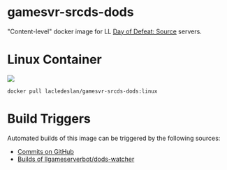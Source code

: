 # gamesvr-srcds-dods
"Content-level" docker image for LL [Day of Defeat: Source](http://www.dayofdefeat.com/) servers.

# Linux Container
[![](https://images.microbadger.com/badges/image/lacledeslan/gamesvr-srcds-dods-freeplay:linux.svg)](https://microbadger.com/images/lacledeslan/gamesvr-srcds-dods-freeplay:linux "Get your own image badge on microbadger.com")
```
docker pull lacledeslan/gamesvr-srcds-dods:linux
```

# Build Triggers
Automated builds of this image can be triggered by the following sources:
* [Commits on GitHub](https://github.com/LacledesLAN/gamesvr-srcds-dods)
* [Builds of llgameserverbot/dods-watcher](https://hub.docker.com/r/llgameserverbot/dods-watcher/)
